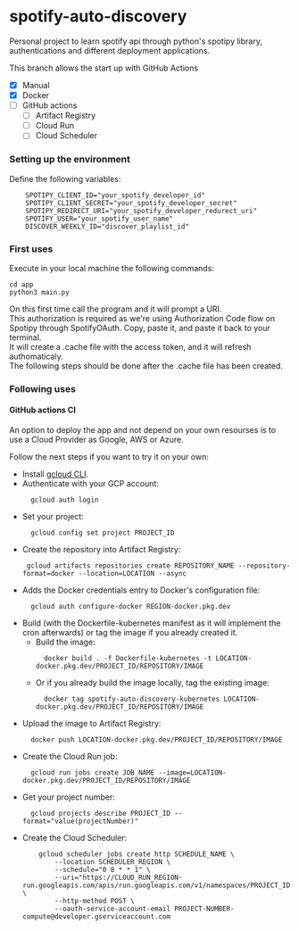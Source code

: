 # spotify-auto-discovery
Personal project to learn spotify api through python's spotipy library, authentications and different deployment applications. 

This branch allows the start up with GitHub Actions
- [x] Manual
- [x] Docker
- [ ] GitHub actions
  - [ ] Artifact Registry
  - [ ] Cloud Run
  - [ ] Cloud Scheduler

### Setting up the environment
Define the following variables:
```
    SPOTIPY_CLIENT_ID="your_spotify_developer_id"
    SPOTIPY_CLIENT_SECRET="your_spotify_developer_secret"
    SPOTIPY_REDIRECT_URI="your_spotify_developer_redurect_uri"
    SPOTIFY_USER="your_spotify_user_name"
    DISCOVER_WEEKLY_ID="discover_playlist_id"
```

### First uses
Execute in your local machine the following commands:

    cd app
    python3 main.py

On this first time call the program and it will prompt a URI.  
This authorization is required as we're using Authorization Code flow on Spotipy through SpotifyOAuth.
Copy, paste it, and paste it back to your terminal.  
It will create a .cache file with the access token, and it will refresh authomaticaly.  
The following steps should be done after the .cache file has been created.  

### Following uses
#### GitHub actions CI
An option to deploy the app and not depend on your own resourses is to use a Cloud Provider as Google, AWS or Azure.

Follow the next steps if you want to try it on your own:
- Install [gcloud CLI](https://cloud.google.com/sdk/docs/install).
- Authenticate with your GCP account:
   ```
     gcloud auth login
   ```
- Set your project:
   ```
     gcloud config set project PROJECT_ID
   ```
- Create the repository into Artifact Registry:
   ```
    gcloud artifacts repositories create REPOSITORY_NAME --repository-format=docker --location=LOCATION --async
   ```
- Adds the Docker credentials entry to Docker's configuration file:
   ```
     gcloud auth configure-docker REGION-docker.pkg.dev
   ``` 
- Build (with the Dockerfile-kubernetes manifest as it will implement the cron afterwards) or tag the image if you already created it.
   - Build the image:
       ```
         docker build . -f Dockerfile-kubernetes -t LOCATION-docker.pkg.dev/PROJECT_ID/REPOSITORY/IMAGE
       ``` 
   - Or if you already build the image locally, tag the existing image:
       ```
         docker tag spotify-auto-discovery-kubernetes LOCATION-docker.pkg.dev/PROJECT_ID/REPOSITORY/IMAGE
       ``` 
- Upload the image to Artifact Registry:
    ```
      docker push LOCATION-docker.pkg.dev/PROJECT_ID/REPOSITORY/IMAGE
    ``` 
- Create the Cloud Run job:
    ```
      gcloud run jobs create JOB_NAME --image=LOCATION-docker.pkg.dev/PROJECT_ID/REPOSITORY/IMAGE
    ```
- Get your project number:
    ```
      gcloud projects describe PROJECT_ID --format="value(projectNumber)"
    ``` 
- Create the Cloud Scheduler:
    ```
        gcloud scheduler jobs create http SCHEDULE_NAME \
            --location SCHEDULER_REGION \
            --schedule="0 8 * * 1" \
            --uri="https://CLOUD_RUN_REGION-run.googleapis.com/apis/run.googleapis.com/v1/namespaces/PROJECT_ID/jobs/CLOUD_RUN_JOB_NAME:run" \
            --http-method POST \
            --oauth-service-account-email PROJECT-NUMBER-compute@developer.gserviceaccount.com
    ```
